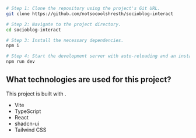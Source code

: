 

```sh
# Step 1: Clone the repository using the project's Git URL.
git clone https://github.com/notsocoolshresth/socioblog-interact

# Step 2: Navigate to the project directory.
cd socioblog-interact

# Step 3: Install the necessary dependencies.
npm i

# Step 4: Start the development server with auto-reloading and an instant preview.
npm run dev
```
## What technologies are used for this project?

This project is built with .

- Vite
- TypeScript
- React
- shadcn-ui
- Tailwind CSS

